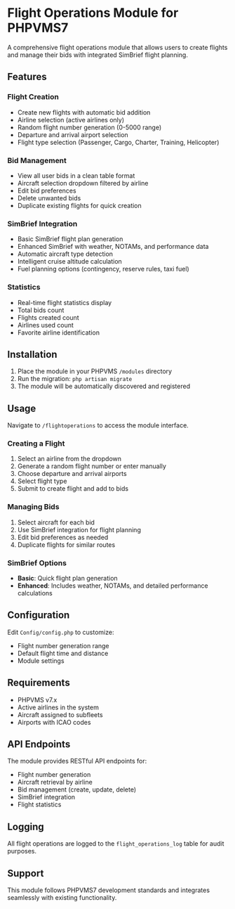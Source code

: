 # Flight Operations Module for PHPVMS7

A comprehensive flight operations module that allows users to create flights and manage their bids with integrated SimBrief flight planning.

## Features

### Flight Creation
- Create new flights with automatic bid addition
- Airline selection (active airlines only)
- Random flight number generation (0-5000 range)
- Departure and arrival airport selection
- Flight type selection (Passenger, Cargo, Charter, Training, Helicopter)

### Bid Management
- View all user bids in a clean table format
- Aircraft selection dropdown filtered by airline
- Edit bid preferences
- Delete unwanted bids
- Duplicate existing flights for quick creation

### SimBrief Integration
- Basic SimBrief flight plan generation
- Enhanced SimBrief with weather, NOTAMs, and performance data
- Automatic aircraft type detection
- Intelligent cruise altitude calculation
- Fuel planning options (contingency, reserve rules, taxi fuel)

### Statistics
- Real-time flight statistics display
- Total bids count
- Flights created count
- Airlines used count
- Favorite airline identification

## Installation

1. Place the module in your PHPVMS `/modules` directory
2. Run the migration: `php artisan migrate`
3. The module will be automatically discovered and registered

## Usage

Navigate to `/flightoperations` to access the module interface.

### Creating a Flight
1. Select an airline from the dropdown
2. Generate a random flight number or enter manually
3. Choose departure and arrival airports
4. Select flight type
5. Submit to create flight and add to bids

### Managing Bids
1. Select aircraft for each bid
2. Use SimBrief integration for flight planning
3. Edit bid preferences as needed
4. Duplicate flights for similar routes

### SimBrief Options
- **Basic**: Quick flight plan generation
- **Enhanced**: Includes weather, NOTAMs, and detailed performance calculations

## Configuration

Edit `Config/config.php` to customize:
- Flight number generation range
- Default flight time and distance
- Module settings

## Requirements

- PHPVMS v7.x
- Active airlines in the system
- Aircraft assigned to subfleets
- Airports with ICAO codes

## API Endpoints

The module provides RESTful API endpoints for:
- Flight number generation
- Aircraft retrieval by airline
- Bid management (create, update, delete)
- SimBrief integration
- Flight statistics

## Logging

All flight operations are logged to the `flight_operations_log` table for audit purposes.

## Support

This module follows PHPVMS7 development standards and integrates seamlessly with existing functionality.
